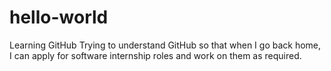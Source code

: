 # hello-world
Learning GitHub
Trying to understand GitHub so that when I go back home, I can apply for software internship roles and work on them as required.
